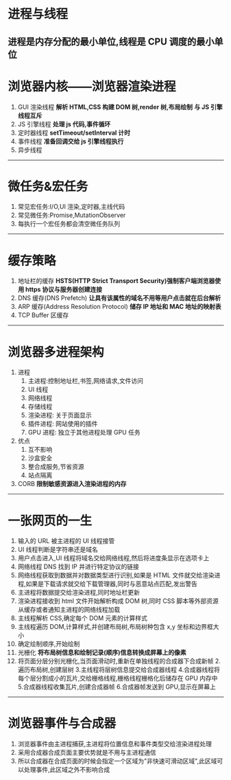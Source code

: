 # 进程与线程

## **进程是内存分配的最小单位,线程是 CPU 调度的最小单位**

# 浏览器内核——浏览器渲染进程

1. GUI 渲染线程
   **解析 HTML,CSS 构建 DOM 树,render 树,布局绘制**
   **与 JS 引擎线程互斥**
2. JS 引擎线程
   **处理 js 代码,事件循环**
3. 定时器线程
   **setTimeout/setInterval 计时**
4. 事件线程
   **准备回调交给 js 引擎线程执行**
5. 异步线程

---

# 微任务&宏任务

1. 常见宏任务:I/O,UI 渲染,定时器,主线代码
2. 常见微任务:Promise,MutationObserver
3. 每执行一个宏任务都会清空微任务队列

---

# 缓存策略

1. 地址栏的缓存
   **HSTS(HTTP Strict Transport Security)强制客户端浏览器使用 https 协议与服务器创建连接**
2. DNS 缓存(DNS Prefetch)
   **让具有该属性的域名不用等用户点击就在后台解析**
3. ARP 缓存(Address Resolution Protocol)
   **储存 IP 地址和 MAC 地址的映射表**
4. TCP Buffer 区缓存

---

# 浏览器多进程架构

1. 进程
   1. 主进程:控制地址栏,书签,网络请求,文件访问
   1. UI 线程
   1. 网络线程
   1. 存储线程
   1. 渲染进程: 关于页面显示
   1. 插件进程: 网站使用的插件
   1. GPU 进程: 独立于其他进程处理 GPU 任务
2. 优点
   1. 互不影响
   2. 沙盒安全
   3. 整合成服务,节省资源
   4. 站点隔离
3. CORB
   **限制敏感资源进入渲染进程的内存**

---

# 一张网页的一生

1. 输入的 URL 被主进程的 UI 线程接管
2. UI 线程判断是字符串还是域名
3. 用户点击进入,UI 线程将域名交给网络线程,然后将进度条显示在选项卡上
4. 网络线程 DNS 找到 IP 并进行特定协议的链接
5. 网络线程获取到数据并对数据类型进行识别,如果是 HTML 文件就交给渲染进程,如果是下载请求就交给下载管理器,同时与恶意站点匹配,发出警告
6. 主进程将数据提交给渲染进程,同时地址栏更新
7. 渲染进程接收到 html 文件开始解析构成 DOM 树,同时 CSS 脚本等外部资源从缓存或者通知主进程的网络线程加载
8. 主线程解析 CSS,确定每个 DOM 元素的计算样式
9. 主线程遍历 DOM,计算样式,并创建布局树,布局树种包含 x,y 坐标和边界框大小
10. 确定绘制顺序,开始绘制
11. 光栅化
    **将布局树信息和绘制记录(顺序)信息转换成屏幕上的像素**
12. 将页面分层分别光栅化,当页面滑动时,重新在单独线程的合成器下合成新帧 2.遍历布局树,创建层树 3.主线程将层树信息提交给合成器线程 4.合成器线程将每个层分割成小的瓦片,交给栅格线程,栅格线程栅格化后储存在 GPU 内存中 5.合成器线程收集瓦片,创建合成器帧 6.合成器帧发送到 GPU,显示在屏幕上

---

# 浏览器事件与合成器

1. 浏览器事件由主进程捕获,主进程将位置信息和事件类型交给渲染进程处理
2. 采用合成器合成页面主要优势就是不用与主进程通信
3. 所以合成器在合成页面的时候会指定一个区域为"非快速可滑动区域",此区域可以处理事件,此区域之外不影响合成
